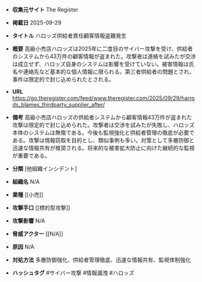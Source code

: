 - **収集元サイト**
The Register

- **掲載日**
2025-09-29

- **タイトル**
ハロッズ供給者責任顧客情報盗難発生

- **概要**
高級小売店ハロッズは2025年に二度目のサイバー攻撃を受け、供給者のシステムから43万件の顧客情報が盗まれた。攻撃者は連絡を試みたが交渉は成立せず、ハロッズ自身のシステムは影響を受けていない。被害情報は氏名や連絡先など基本的な個人情報に限られる。第三者供給者の問題とされ、事件は限定的で封じ込められたとされる。

- **URL**
https://go.theregister.com/feed/www.theregister.com/2025/09/29/harrods_blames_thirdparty_supplier_after/

- **備考**
高級小売店ハロッズの供給者システムから顧客情報43万件が盗まれた攻撃は限定的で封じ込められた。攻撃者は交渉を試みたが失敗し、ハロッズ本体のシステムは無傷である。今後も監視強化と供給者管理の徹底が必要である。攻撃は情報窃取を目的とし、類似事例も多い。対策として多層防御と迅速な情報共有が推奨される。将来的な被害拡大防止に向けた継続的な監視が重要である。

- **分類**
[他組織インシデント]

- **組織名**
N/A

- **業種**
[[小売]]

- **攻撃手口**
[[標的型攻撃]]

- **攻撃影響**
N/A

- **脅威アクター**
[[N/A]]

- **原因**
N/A

- **対処方法**
多層防御強化、供給者管理徹底、迅速な情報共有、監視体制強化

- **ハッシュタグ**
#サイバー攻撃 #情報漏洩 #ハロッズ
